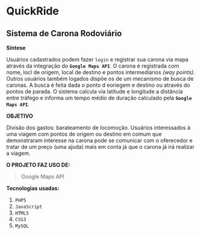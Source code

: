 # QuickRide

## Sistema de Carona Rodoviário

**Síntese**

Usuários cadastrados podem fazer ``login`` e registrar sua carona via mapa através da integração do **``Google Maps API``**. O carona é registrada com nome, locl de origem, local de destino e pontos intermediários *(way points)*. Outros usuários também logados dispõe os de um mecanismo de busca de caronas. A busca é feita dada o ponto d eoriegem e destino ou através do pontos de parada. O sistema calcula via latitude e longitude a distância entre  tráfego e informa um tempo médio de duração calculado pela **``Google Maps API``**.

**OBJETIVO**

Divisão dos gastos: barateamento de locomoção. Usuários interessados à uma viagem com pontos de origem ou destino em comum que demonstraram interesse na carona pode se comunicar com o oferecedor e tratar de um preço (uma ajuda) mais em conta já que o carona já irá realizar a viagem.

**O PROJETO FAZ USO DE:**
> Google Maps API 

**Tecnologias usadas:**
1. ``PHP5``
2. ``JavaScript``
3. ``HTML5``
4. ``CSS3``
5. ``MySQL``



